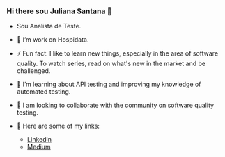 ### Hi there sou Juliana Santana 👋 


- Sou Analista de Teste.

- 🔭 I’m work on Hospidata.

- ⚡ Fun fact: I like to learn new things, especially in the area of ​​software quality. To watch series, read on what's new in the market and be challenged.

- 🌱 I’m learning about API testing and improving my knowledge of automated testing.

- 👯 I am looking to collaborate with the community on software quality testing.


- 🔗 Here are some of my links:
    -  [Linkedin](https://www.linkedin.com/in/juliana-santana-/)
    -  [Medium](https://medium.com/@julianasantana75)
